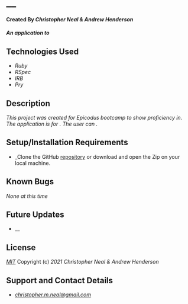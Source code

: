 # __

#### Created By _**Christopher Neal & Andrew Henderson**_

#### _An application to_

## Technologies Used

* _Ruby_
* _RSpec_
* _IRB_
* _Pry_

## Description

_This project was created for Epicodus bootcamp to show proficiency in. The application is for . The user can ._

## Setup/Installation Requirements

* _Clone the GitHub [repository](https://github.com/christophermneal/) or download and open the Zip on your local machine.

## Known Bugs

_None at this time_

## Future Updates

* __

## License

_[MIT](https://opensource.org/licenses/MIT)_
Copyright (c) _2021_ _Christopher Neal  & Andrew Henderson_

## Support and Contact Details
* _[christopher.m.neal@gmail.com](mailto:christopher.m.neal@gmail.com)_